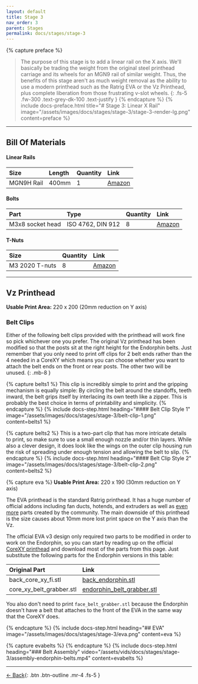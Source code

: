 ```yaml
---
layout: default
title: Stage 3
nav_order: 3
parent: Stages
permalink: docs/stages/stage-3
---
```


{% capture preface %}
> The purpose of this stage is to add a linear rail on the X axis. We'll basically be trading the weight from the original steel printhead carriage and its wheels for an MGN9 rail of similar weight. Thus, the benefits of this stage aren't as much weight removal as the ability to use a modern printhead such as the Ratrig EVA or the Vz Printhead, plus complete liberation from those frustrating v-slot wheels.
{: .fs-5 .fw-300 .text-grey-dk-100 .text-justify }
{% endcapture %}
{% include docs-preface.html
  title="# Stage 3: Linear X Rail"
  image="/assets/images/docs/stages/stage-3/stage-3-render-lg.png"
  content=preface
%}

---

## Bill Of Materials

#### Linear Rails

| Size       | Length | Quantity | Link                                                   |
| :--------- | :----- | :------- | :----------------------------------------------------- |
| MGN9H Rail | 400mm  | 1        | [Amazon](https://www.amazon.com/gp/product/B09XQ7YWPT) |

#### Bolts

| Part             | Type              | Quantity | Link                                                   |
| :--------------- | :---------------- | :------- | :----------------------------------------------------- |
| M3x8 socket head | ISO 4762, DIN 912 | 8        | [Amazon](https://www.amazon.com/gp/product/B08R3GJGWT) |

#### T-Nuts

| Size           | Quantity | Link                                                   |
| :------------- | :------- | :----------------------------------------------------- |
| M3 2020 T-nuts | 8        | [Amazon](https://www.amazon.com/gp/product/B08NZMD2BJ) |

---

## Vz Printhead

**Usable Print Area:** 220 x 200 (20mm reduction on Y axis)

### Belt Clips

Either of the following belt clips provided with the printhead will work fine so pick whichever one you prefer. The original Vz printhead has been modified so that the posts sit at the right height for the Endorphin belts. Just remember that you only need to print off clips for 2 belt ends rather than the 4 needed in a CoreXY which means you can choose whether you want to attach the belt ends on the front or rear posts. The other two will be unused.
{: .mb-8 }

{% capture belts1 %}
This clip is incredibly simple to print and the gripping mechanism is equally simple: By circling the belt around the standoffs, teeth inward, the belt grips itself by interlacing its own teeth like a zipper. This is probably the best choice in terms of printability and simplicity.
{% endcapture %}
{% include docs-step.html
  heading="#### Belt Clip Style 1"
  image="/assets/images/docs/stages/stage-3/belt-clip-1.png"
  content=belts1
%}

{% capture belts2 %}
This is a two-part clip that has more intricate details to print, so make sure to use a small enough nozzle and/or thin layers. While also a clever design, it does look like the wings on the outer clip housing run the risk of spreading under enough tension and allowing the belt to slip.
{% endcapture %}
{% include docs-step.html
  heading="#### Belt Clip Style 2"
  image="/assets/images/docs/stages/stage-3/belt-clip-2.png"
  content=belts2
%}

{% capture eva %}
**Usable Print Area:** 220 x 190 (30mm reduction on Y axis)

The EVA printhead is the standard Ratrig printhead. It has a huge number of official addons including fan ducts, hotends, and extruders as well as [even more](https://www.printables.com/search/models?q=tag:eva3) parts created by the community. The main downside of this printhead is the size causes about 10mm more lost print space on the Y axis than the Vz.

The official EVA v3 design only required two parts to be modified in order to work on the Endorphin, so you can start by reading up on the official [CoreXY printhead](https://main.eva-3d.page/heat_insert/core/corexy) and download most of the parts from this page. Just substitute the following parts for the Endorphin versions in this table:

| Original Part            | Link                                                                                     |
| :----------------------- | :--------------------------------------------------------------------------------------- |
| back_core_xy_fi.stl      | [back_endorphin.stl](/assets/stl/docs/stages/stage-3/back_endorphin.stl)                 |
| core_xy_belt_grabber.stl | [endorphin_belt_grabber.stl](/assets/stl/docs/stages/stage-3/endorphin_belt_grabber.stl) |

You also don't need to print `face_belt_grabber.stl` because the Endorphin doesn't have a belt that attaches to the front of the EVA in the same way that the CoreXY does.

{% endcapture %}
{% include docs-step.html
  heading="## EVA"
  image="/assets/images/docs/stages/stage-3/eva.png"
  content=eva
%}

{% capture evabelts %}
{% endcapture %}
{% include docs-step.html
  heading="### Belt Assembly"
  video="/assets/vids/docs/stages/stage-3/assembly-endorphin-belts.mp4"
  content=evabelts
%}

---

[← Back](/docs/stages/stage-2){: .btn .btn-outline .mr-4 .fs-5 }